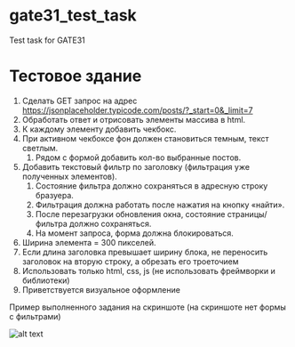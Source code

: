 # gate31_test_task
Test task for GATE31

# Тестовое здание


1. Сделать GET запрос на адрес https://jsonplaceholder.typicode.com/posts/?_start=0&_limit=7
2. Обработать ответ и отрисовать элементы массива в html. 
3. К каждому элементу добавить чекбокс. 
4. При активном чекбоксе фон должен становиться темным, текст светлым.
   1. Рядом с формой добавить кол-во выбранные постов. 
5. Добавить текстовый фильтр по заголовку (фильтрация уже полученных элементов).
   1. Состояние фильтра должно сохраняться в адресную строку бразуера.
   2. Фильтрация должна работать после нажатия на кнопку «найти».
   3. После перезагрузки обновления окна, состояние страницы/фильтра должно сохраняться.
   4. На момент запроса, форма должна блокироваться. 
6. Ширина элемента = 300 пикселей. 
7. Если длина заголовка превышает ширину блока, не переносить заголовок на вторую строку, а обрезать его троеточием 
8. Использовать только html, css, js (не использовать фреймворки и библиотеки)
9. Приветствуется визуальное оформление 

Пример выполненного задания на скриншоте (на скриншоте нет формы с фильтрами)

![alt text](https://github.com/GATE31/test-task-for-candidates/blob/master/test-tesult.png?raw=true)
